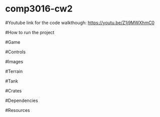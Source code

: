 # comp3016-cw2

#Youtube link for the code walkthough:
https://youtu.be/Z1j9MWXhmC0

#How to run the project

#Game

#Controls

#Images

#Terrain

#Tank

#Crates

#Dependencies

#Resources
